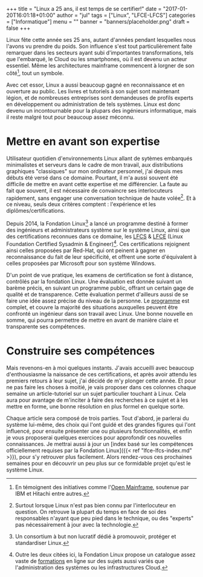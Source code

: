 +++
title      = "Linux a 25 ans, il est temps de se certifier!"
date       = "2017-01-20T16:01:18+01:00"
author     = "jul"
tags       = ["Linux", "LFCE-LFCS"]
categories = ["Informatique"]
menu       = ""
banner     = "banners/placeholder.png"
draft      = false
+++

Linux fête cette année ses 25 ans, autant d'années pendant lesquelles nous l'avons vu prendre du poids. Son influence s'est tout particulièrement faite remarquer dans les secteurs ayant subi d'importantes transformations, tels que l'embarqué, le Cloud ou les smartphones, où il est devenu un acteur essentiel. Même les architectures mainframe commencent à lorgner de son côté[^1], tout un symbole.

[^1]: En témoignent des initiatives comme l'[Open Mainframe](https://www.openmainframeproject.org/), soutenue par IBM et Hitachi entre autres.

Avec cet essor, Linux a aussi beaucoup gagné en reconnaissance et en ouverture au public. Les livres et tutoriels à son sujet sont maintenant légion, et de nombreuses entreprises sont demandeuses de profils experts en développement ou administration de tels systèmes. Linux est donc devenu un incontournable pour la plupars des ingénieurs informatique, mais il reste malgré tout pour beaucoup assez méconnu.

# Mettre en avant son expertise

Utilisateur quotidien d'environnements Linux allant de sytèmes embarqués minimalistes et serveurs dans le cadre de mon travail, aux distributions graphiques "classiques" sur mon ordinateur personnel, j'ai depuis mes débuts été versé dans ce domaine. Pourtant, il m'a aussi souvent été difficile de mettre en avant cette expertise et me différencier. La faute au fait que souvent, il est nécessaire de convaincre ses interlocuteurs rapidement, sans engager une conversation technique de haute volée[^2]. Et à ce niveau, seuls deux critères comptent : l'expérience et les diplômes/certifications.

[^2]: Surtout lorsque Linux n'est pas bien connu par l'interlocuteur en question. On retrouve la plupart du temps en face de soi des responsables n'ayant que peu pied dans le technique, ou des "experts" pas nécessairement à jour avec la technologie.

Depuis 2014, la Fondation Linux[^3] a lancé un programme destiné à former des ingénieurs et administrateurs système sur le système Linux, ainsi que des certifications reconnues dans ce domaine, les [LFCS](https://training.linuxfoundation.org/certification/lfcs) & [LFCE](https://training.linuxfoundation.org/certification/lfce) (Linux Foundation Certified Sysadmin & Engineer)[^4]. Ces certifications rejoignent ainsi celles proposées par Red-Hat, qui ont peinent à gagner en reconnaissance du fait de leur spécificité, et offrent une sorte d'équivalent à celles proposées par Microsoft pour son système Windows. 

[^3]: Un consortium à but non lucratif dédié à promouvoir, protéger et standardiser Linux.
[^4]: Outre les deux citées ici, la Fondation Linux propose un catalogue assez vaste de [formations](https://training.linuxfoundation.org/) en ligne sur des sujets aussi variés que l'administration des systèmes ou les infrastructures Cloud.

D'un point de vue pratique, les examens de certification se font à distance, contrôlés par la fondation Linux. Une évaluation est donnée suivant un barème précis, en suivant un programme public, offrant un certain gage de qualité et de transparence. Cette évaluation permet d'ailleurs aussi de se faire une idée assez précise du niveau de la personne. Le [programme](https://training.linuxfoundation.org/certification/lfce) est complet, et couvre la majorité des situations auxquelles peuvent être confronté un ingénieur dans son travail avec Linux. Une bonne nouvelle en somme, qui pourra permettre de mettre en avant de manière claire et transparente ses compétences.

# Construire ses compétences

Mais revenons-en à moi quelques instants. J'avais accueilli avec beaucoup d'enthousiasme la naissance de ces certifications, et après avoir attendu les premiers retours à leur sujet, j'ai décidé de m'y plonger cette année. Et pour ne pas faire les choses à moitié, je vais proposer dans ces colonnes chaque semaine un article-tutoriel sur un sujet particulier touchant à Linux. Cela aura pour avantage de m'inciter à faire des recherches à ce sujet et à les mettre en forme, une bonne résolution en plus formel en quelque sorte.

Chaque article sera composé de trois parties. Tout d'abord, je parlerai du système lui-même, des choix qui l'ont guidé et des grandes figures qui l'ont influencé, pour ensuite présenter une ou plusieurs fonctionnalités, et enfin je vous proposerai quelques exercices pour approfondir ces nouvelles connaissances. Je mettrai aussi à jour un [index basé sur les compétences officiellement requises par la Fondation Linux]({{< ref "lfce-lfcs-index.md" >}}), pour s'y retrouver plus facilement. Alors rendez-vous ces prochaines semaines pour en découvrir un peu plus sur ce formidable projet qu'est le système Linux.


<!-- La fondation Linux propose même un grand choix de [formations](https://training.linuxfoundation.org/) en ligne sur des sujets aussi variés que l'administration des systèmes ou les infrastructures Cloud. Enfin, la virtualisation et les services Cloud permettent de tester une distribution facilement et à moindre frais. Ainsi, toutes les conditions sont réunies pour apprendre Linux dans les meilleures conditions.

Les "Infrastructure as a service" ou IaaS, comme [Scaleway](http://scaleway.com/) par exemple.
-->

<!-- # Et les certifications dans tout ça?
Pour mettre en avant ses compétences, les certifications restent un instrument de choix. Cependant, autant Microsoft propose des certifications claires et reconnues pour ses systèmes Windows, Autant pour Linux les choses sont moins claires.

La fondation Linux a même lancé un programme destiné à former des ingénieurs et administrateurs système sur le système Linux, ainsi que des certifications reconnues dans ce domaine, les LFCS & LFCE (Linux Foundation Certified Sysadmin & Engineer).
 -->